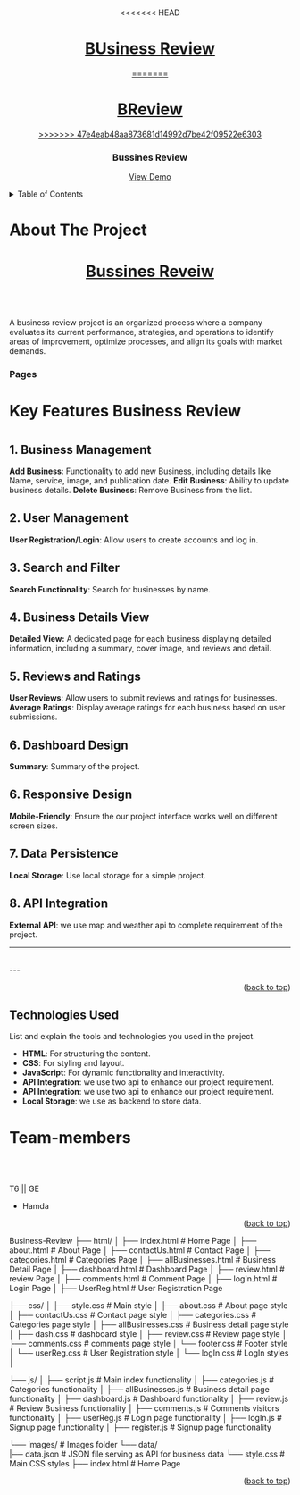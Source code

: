 <a id="readme-top"></a>


<!-- PROJECT LOGO -->
<br />
<div align="center">
<<<<<<< HEAD
  <a href="https://github.com/dugsiiyeinc/designer">
    <h1>BUsiness Review</h1>
=======
  <a href="https://github.com/dugsiiyeinc/B-Review/tree/main">
    <h1>BReview</h1>
>>>>>>> 47e4eab48aa873681d14992d7be42f09522e6303
  </a>

  <h3 align="center">Bussines Review</h3>

  <p align="center">
    <a href="https://github.com/dugsiiyeinc/B-Review><strong>Explore the docs »</strong></a>
    <br />
    <a href="#">View Demo</a>
  </p>
</div>

<details>
  <summary>Table of Contents</summary>
  <ol>
    <li>
      <a href="./index.html">About The Project</a>
      <a href="./html/about.html">About The Project</a>
      <ul>
        <li><a href="#Technologies-Used">Technologies Used</a></li>
      </ul>
    </li>
    <li><a href="#Team-members">Team members</a></li>
    <!-- <li><a href="#acknowledgments">Acknowledgments</a></li> -->
  </ol>
</details>
<!-- ABOUT THE PROJECT -->
<h1>About The Project</h1>

<div align="center">
  <a href="https://github.com/dugsiiyeinc/B-Review">
    <h1>Bussines Reveiw</h1>
  </a><br><br></div>
<p> A business review project is an organized process where a company evaluates its current performance, strategies, and operations to identify areas of improvement, optimize processes, and align its goals with market demands.<br>
 <h3>Pages</h3>

</p>
 <h1>Key Features Business Review<h1>

## 1. Business Management
**Add Business**: Functionality to add new Business, including details like Name, service, image, and publication date.
**Edit Business**: Ability to update business details.
**Delete Business**: Remove Business from the list.

## 2. User Management
**User Registration/Login**: Allow users to create accounts and log in.


## 3. Search and Filter
**Search Functionality**: Search for businesses by name.

## 4. Business Details View
**Detailed View:** A dedicated page for each business displaying detailed information, including a summary, cover image, and reviews and detail.


## 5. Reviews and Ratings
**User Reviews**: Allow users to submit reviews and ratings for businesses.
**Average Ratings**: Display average ratings for each business based on user submissions.

## 6. Dashboard Design
**Summary**: Summary of the project.

## 6. Responsive Design
**Mobile-Friendly**: Ensure the our project interface works well on different screen sizes.

## 7. Data Persistence
**Local Storage**: Use local storage for a simple project.

## 8. API Integration
**External API**: we use map and weather api to complete requirement of the project.

---
<br>
---

<p align="right">(<a href="#readme-top">back to top</a>)</p>

<!-- built with-->
<h2>Technologies Used</h2> 


List and explain the tools and technologies you used in the project.

- **HTML**: For structuring the content.
- **CSS**: For styling and layout.
- **JavaScript**: For dynamic functionality and interactivity.
- **API Integration**: we use two api to enhance our project requirement.
- **API Integration**: we use two api to enhance our project requirement.
- **Local Storage**: we use as backend to store data.

<h1>Team-members</h1>
<br><br>

T6 || GE
<br>

 - Hamda 

<p align="right">(<a href="#readme-top">back to top</a>)</p>


Business-Review
├── html/
│   ├── index.html            # Home Page
│   ├── about.html            # About Page
│   ├── contactUs.html        # Contact Page
│   ├── categories.html       # Categories Page
│   ├── allBusinesses.html    # Business Detail Page
│   ├── dashboard.html        # Dashboard Page
│   ├── review.html           # review Page
│   ├── comments.html         # Comment Page
│   ├── logIn.html            # Login Page
│   ├── UserReg.html          # User Registration Page

├── css/
│   ├── style.css              # Main style
│   ├── about.css              # About page style
│   ├── contactUs.css          # Contact page style
│   ├── categories.css         # Categories page style
│   ├── allBusinesses.css      # Business detail page style
│   ├── dash.css               # dashboard style
│   ├── review.css             # Review page style
│   ├── comments.css           # comments page style
│   └── footer.css             # Footer style
│   └── userReg.css            # User Registration style
│   └── logIn.css              # LogIn styles
│   

├── js/
│   ├── script.js            # Main index functionality
│   ├── categories.js        # Categories functionality
│   ├── allBusinesses.js     # Business detail page functionality
│   ├── dashboard.js         # Dashboard functionality
│   ├── review.js            # Review Business functionality
│   ├── comments.js          # Comments visitors functionality
│   ├── userReg.js           # Login page functionality
│   ├── logIn.js       # Signup page functionality
│   ├── register.js       # Signup page functionality
   
└── images/               # Images folder
└── data/              
    |── data.json            # JSON file serving as API for business data
└── style.css                # Main CSS styles 
├── index.html               # Home Page




<p align="right">(<a href="#readme-top">back to top</a>)</p>